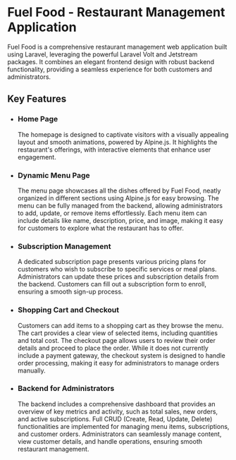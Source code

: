 
# Fuel Food - Restaurant Management Application

Fuel Food is a comprehensive restaurant management web application built using Laravel, leveraging the powerful Laravel Volt and Jetstream packages. It combines an elegant frontend design with robust backend functionality, providing a seamless experience for both customers and administrators.

## Key Features
- ### Home Page
  The homepage is designed to captivate visitors with a visually appealing layout and smooth animations, powered by Alpine.js. It highlights the restaurant's offerings, with interactive elements that enhance user engagement.

- ### Dynamic Menu Page
  The menu page showcases all the dishes offered by Fuel Food, neatly organized in different sections using Alpine.js for easy browsing. The menu can be fully managed from the backend, allowing administrators to add, update, or remove items effortlessly. Each menu item can include details like name, description, price, and image, making it easy for customers to explore what the restaurant has to offer.

- ### Subscription Management
  A dedicated subscription page presents various pricing plans for customers who wish to subscribe to specific services or meal plans. Administrators can update these prices and subscription details from the backend. Customers can fill out a subscription form to enroll, ensuring a smooth sign-up process.

- ### Shopping Cart and Checkout
  Customers can add items to a shopping cart as they browse the menu. The cart provides a clear view of selected items, including quantities and total cost.
The checkout page allows users to review their order details and proceed to place the order. While it does not currently include a payment gateway, the checkout system is designed to handle order processing, making it easy for administrators to manage orders manually.

- ### Backend for Administrators
  The backend includes a comprehensive dashboard that provides an overview of key metrics and activity, such as total sales, new orders, and active subscriptions.
Full CRUD (Create, Read, Update, Delete) functionalities are implemented for managing menu items, subscriptions, and customer orders. Administrators can seamlessly manage content, view customer details, and handle operations, ensuring smooth restaurant management.
  

